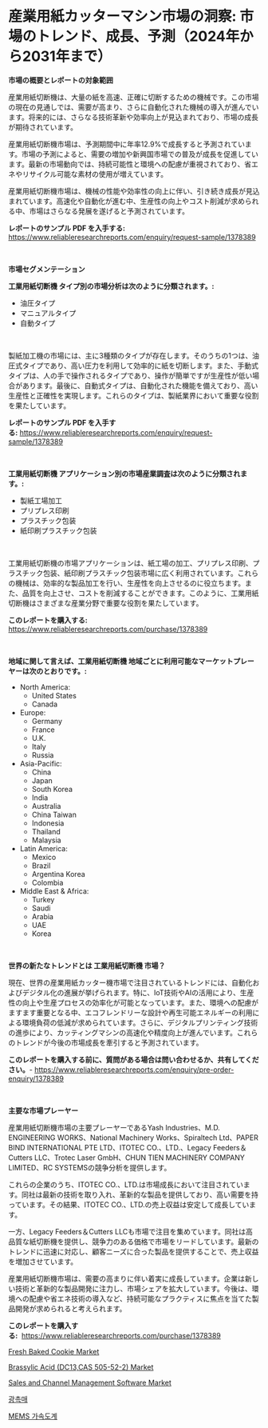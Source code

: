 <p><h1>産業用紙カッターマシン市場の洞察: 市場のトレンド、成長、予測（2024年から2031年まで）</h1></p><p><strong>市場の概要とレポートの対象範囲</strong></p>
<p><p>産業用紙切断機は、大量の紙を高速、正確に切断するための機械です。この市場の現在の見通しでは、需要が高まり、さらに自動化された機械の導入が進んでいます。将来的には、さらなる技術革新や効率向上が見込まれており、市場の成長が期待されています。</p><p>産業用紙切断機市場は、予測期間中に年率12.9%で成長すると予測されています。市場の予測によると、需要の増加や新興国市場での普及が成長を促進しています。最新の市場動向では、持続可能性と環境への配慮が重視されており、省エネやリサイクル可能な素材の使用が増えています。</p><p>産業用紙切断機市場は、機械の性能や効率性の向上に伴い、引き続き成長が見込まれています。高速化や自動化が進む中、生産性の向上やコスト削減が求められる中、市場はさらなる発展を遂げると予測されています。</p></p>
<p><strong>レポートのサンプル PDF を入手する:</strong> <a href="https://www.reliableresearchreports.com/enquiry/request-sample/1378389">https://www.reliableresearchreports.com/enquiry/request-sample/1378389</a></p>
<p>&nbsp;</p>
<p><strong>市場セグメンテーション</strong></p>
<p><strong>工業用紙切断機 タイプ別の市場分析は次のように分類されます。:</strong></p>
<p><ul><li>油圧タイプ</li><li>マニュアルタイプ</li><li>自動タイプ</li></ul></p>
<p>&nbsp;</p>
<p><p>製紙加工機の市場には、主に3種類のタイプが存在します。そのうちの1つは、油圧式タイプであり、高い圧力を利用して効率的に紙を切断します。また、手動式タイプは、人の手で操作されるタイプであり、操作が簡単ですが生産性が低い場合があります。最後に、自動式タイプは、自動化された機能を備えており、高い生産性と正確性を実現します。これらのタイプは、製紙業界において重要な役割を果たしています。</p></p>
<p><strong>レポートのサンプル PDF を入手する:</strong>&nbsp;<a href="https://www.reliableresearchreports.com/enquiry/request-sample/1378389">https://www.reliableresearchreports.com/enquiry/request-sample/1378389</a></p>
<p>&nbsp;</p>
<p><strong> 工業用紙切断機 アプリケーション別の市場産業調査は次のように分類されます。:</strong></p>
<p><ul><li>製紙工場加工</li><li>プリプレス印刷</li><li>プラスチック包装</li><li>紙印刷プラスチック包装</li></ul></p>
<p>&nbsp;</p>
<p><p>工業用紙切断機の市場アプリケーションは、紙工場の加工、プリプレス印刷、プラスチック包装、紙印刷プラスチック包装市場に広く利用されています。これらの機械は、効率的な製品加工を行い、生産性を向上させるのに役立ちます。また、品質を向上させ、コストを削減することができます。このように、工業用紙切断機はさまざまな産業分野で重要な役割を果たしています。</p></p>
<p><strong>このレポートを購入する:</strong>&nbsp; <a href="https://www.reliableresearchreports.com/purchase/1378389">https://www.reliableresearchreports.com/purchase/1378389</a></p>
<p>&nbsp;</p>
<p><strong>地域に関して言えば、工業用紙切断機 地域ごとに利用可能なマーケットプレーヤーは次のとおりです。:</strong></p>
<p><ul>
    <li>
        North America:
        <ul>
            <li>United States</li>
            <li>Canada</li>
        </ul>
    </li>
    <li>
        Europe:
        <ul>
            <li>Germany</li>
            <li>France</li>
            <li>U.K.</li>
            <li>Italy</li>
            <li>Russia</li>
        </ul>
    </li>
    <li>
        Asia-Pacific:
        <ul>
            <li>China</li>
            <li>Japan</li>
            <li>South Korea</li>
            <li>India</li>
            <li>Australia</li>
            <li>China Taiwan</li>
            <li>Indonesia</li>
            <li>Thailand</li>
            <li>Malaysia</li>
        </ul>
    </li>
    <li>
        Latin America:
        <ul>
            <li>Mexico</li>
            <li>Brazil</li>
            <li>Argentina Korea</li>
            <li>Colombia</li>
        </ul>
    </li>
    <li>
        Middle East & Africa:
        <ul>
            <li>Turkey</li>
            <li>Saudi</li>
            <li>Arabia</li>
            <li>UAE</li>
            <li>Korea</li>
        </ul>
    </li>
    </ul></p>
<p>&nbsp;</p>
<p><strong>世界の新たなトレンドとは 工業用紙切断機 市場？</strong></p>
<p><p>現在、世界の産業用紙カッター機市場で注目されているトレンドには、自動化およびデジタル化の進展が挙げられます。特に、IoT技術やAIの活用により、生産性の向上や生産プロセスの効率化が可能となっています。また、環境への配慮がますます重要となる中、エコフレンドリーな設計や再生可能エネルギーの利用による環境負荷の低減が求められています。さらに、デジタルプリンティング技術の進歩により、カッティングマシンの高速化や精度向上が進んでいます。これらのトレンドが今後の市場成長を牽引すると予測されています。</p></p>
<p><strong>このレポートを購入する前に、質問がある場合は問い合わせるか、共有してください。</strong>- <a href="https://www.reliableresearchreports.com/enquiry/pre-order-enquiry/1378389">https://www.reliableresearchreports.com/enquiry/pre-order-enquiry/1378389</a></p>
<p>&nbsp;</p>
<p><strong>主要な市場プレーヤー</strong></p>
<p><p>産業用紙切断機市場の主要プレーヤーであるYash Industries、M.D. ENGINEERING WORKS、National Machinery Works、Spiraltech Ltd、PAPER BIND INTERNATIONAL PTE LTD、ITOTEC CO.、LTD.、Legacy Feeders＆Cutters LLC、Trotec Laser GmbH、CHUN TIEN MACHINERY COMPANY LIMITED、RC SYSTEMSの競争分析を提供します。</p><p>これらの企業のうち、ITOTEC CO.、LTD.は市場成長において注目されています。同社は最新の技術を取り入れ、革新的な製品を提供しており、高い需要を持っています。その結果、ITOTEC CO.、LTD.の売上収益は安定して成長しています。</p><p>一方、Legacy Feeders＆Cutters LLCも市場で注目を集めています。同社は高品質な紙切断機を提供し、競争力のある価格で市場をリードしています。最新のトレンドに迅速に対応し、顧客ニーズに合った製品を提供することで、売上収益を増加させています。</p><p>産業用紙切断機市場は、需要の高まりに伴い着実に成長しています。企業は新しい技術と革新的な製品開発に注力し、市場シェアを拡大しています。今後は、環境への配慮や省エネ技術の導入など、持続可能なプラクティスに焦点を当てた製品開発が求められると考えられます。</p></p>
<p><strong>このレポートを購入する:</strong>&nbsp;&nbsp;<a href="https://www.reliableresearchreports.com/purchase/1378389">https://www.reliableresearchreports.com/purchase/1378389</a></p>
<p><p><a href="https://view.publitas.com/reportprime-1/fresh-baked-cookie-market-research-report-forecasted-for-period-from-2024-2031-by-market-type-market-application-and-region/">Fresh Baked Cookie Market</a></p><p><a href="https://github.com/mauripalmi/Market-Research-Report-List-2/blob/main/brassylic-acid-dc13cas-505-52-2-market.md">Brassylic Acid (DC13,CAS 505-52-2) Market</a></p><p><a href="https://issuu.com/reportprime-2/docs/sales-and-channel-management-software-market-size-">Sales and Channel Management Software Market</a></p><p><a href="https://github.com/vs019sa3m8x/Market-Research-Report-List-1/blob/main/5090216197.md">광촉매</a></p><p><a href="https://github.com/lzrvbyqzftro57/Market-Research-Report-List-1/blob/main/2833140196.md">MEMS 가속도계</a></p></p>
